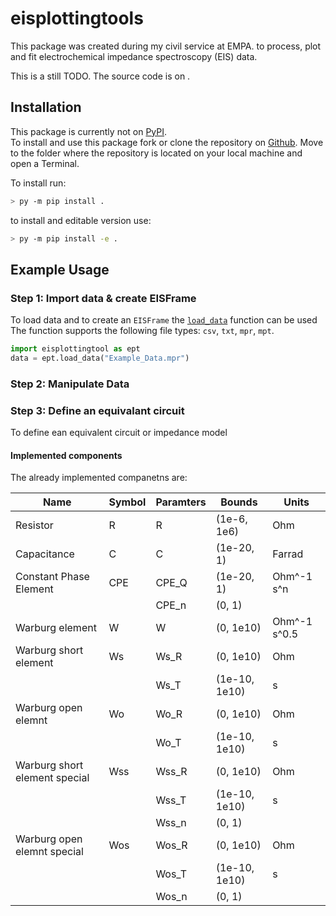 # eisplottingtools

This package was created during my civil service at EMPA. to process, plot and fit electrochemical impedance
spectroscopy (EIS) data.

This is a still TODO. The source code is on .

## Installation

This package is currently not on [PyPI](https://pypi.org/).  
To install and use this package fork or clone the repository on [Github](https://github.com/ileu/eisplottingtool). Move
to the folder where the repository is located on your local machine and open a Terminal.

To install run:

```bash
> py -m pip install .
```

to install and editable version use:

```bash
> py -m pip install -e .
```

## Example Usage

### Step 1: Import data & create EISFrame
To load data and to create an `EISFrame` the [``load_data``](https://github.com/ileu/eisplottingtool/blob/a11aa63c97564c4ce0d4ca72a06c03ac0ccefbf6/src/eisplottingtool/loading.py#L45) function can be used
The function supports the following file types: `csv`, `txt`, `mpr`, `mpt`.

```python
import eisplottingtool as ept
data = ept.load_data("Example_Data.mpr")
```

### Step 2: Manipulate Data

### Step 3: Define an equivalant circuit
To define ean equivalent circuit or impedance model


#### Implemented components
The already implemented companetns are:

| Name                          | Symbol | Paramters | Bounds        | Units        |
|-------------------------------|--------|-----------|---------------|--------------|
| Resistor                      | R      | R         | (1e-6, 1e6)   | Ohm          |
| Capacitance                   | C      | C         | (1e-20, 1)    | Farrad       |
| Constant Phase Element        | CPE    | CPE_Q     | (1e-20, 1)    | Ohm^-1 s^n   |
|                               |        | CPE_n     | (0, 1)        |              |
| Warburg element               | W      | W         | (0, 1e10)     | Ohm^-1 s^0.5 |
| Warburg short element         | Ws     | Ws_R      | (0, 1e10)     | Ohm          |
|                               |        | Ws_T      | (1e-10, 1e10) | s            |
| Warburg open elemnt           | Wo     | Wo_R      | (0, 1e10)     | Ohm          |
|                               |        | Wo_T      | (1e-10, 1e10) | s            |
| Warburg short element special | Wss    | Wss_R     | (0, 1e10)     | Ohm          |
|                               |        | Wss_T     | (1e-10, 1e10) | s            |
|                               |        | Wss_n     | (0, 1)        |              |
| Warburg open elemnt special   | Wos    | Wos_R     | (0, 1e10)     | Ohm          |
|                               |        | Wos_T     | (1e-10, 1e10) | s            |
|                               |        | Wos_n     | (0, 1)        |              |
